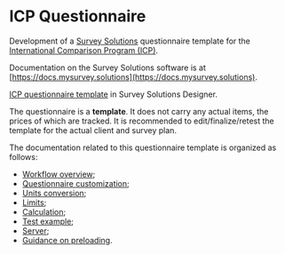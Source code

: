 # ICP Questionnaire
Development of a [Survey Solutions](https://mysurvey.solutions/) questionnaire template for the [International Comparison Program (ICP)](https://www.worldbank.org/en/programs/icp).

Documentation on the Survey Solutions software is at [https://docs.mysurvey.solutions](https://docs.mysurvey.solutions).

[ICP questionnaire template](https://designer.mysurvey.solutions/q/details/38d6688a776a46aaa928b09d4d7bf6cc) in Survey Solutions Designer.

The questionnaire is a **template**. It does not carry any actual items, the prices of which are tracked.
It is recommended to edit/finalize/retest the template for the actual client and survey plan.

The documentation related to this questionnaire template is organized as follows:

- [Workflow overview](workflow.md);
- [Questionnaire customization](qx_customization.md);
- [Units conversion](units.md);
- [Limits](limits.md);
- [Calculation](calculation.md);
- [Test example](test_example.md);
- [Server](server.md);
- [Guidance on preloading](preloading.md).

